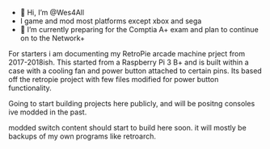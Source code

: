 - 👋 Hi, I’m @Wes4All
- I game and mod most platforms except xbox and sega
- 🌱 I’m currently preparing for the Comptia A+ exam and plan to continue on to the Network+

For starters i am documenting my RetroPie arcade machine prject from 2017-2018ish.
This started from a Raspberry Pi 3 B+ and is built within a case with a cooling fan and power button attached to certain pins.
Its based off the retropie project with few files modified for power button functionality.

Going to start building projects here publicly, and will be positng consoles ive modded in the past.

modded switch content should start to build here soon. it will mostly be backups of my own programs like retroarch.
